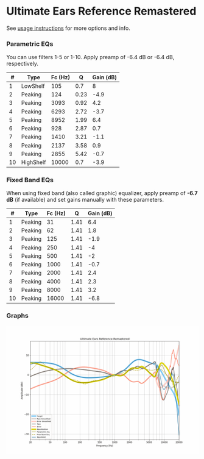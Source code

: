 # Ultimate Ears Reference Remastered
See [usage instructions](https://github.com/jaakkopasanen/AutoEq#usage) for more options and info.

### Parametric EQs
You can use filters 1-5 or 1-10. Apply preamp of -6.4 dB or -6.4 dB, respectively.

|   # | Type      |   Fc (Hz) |    Q |   Gain (dB) |
|-----|-----------|-----------|------|-------------|
|   1 | LowShelf  |       105 | 0.7  |         8   |
|   2 | Peaking   |       124 | 0.23 |        -4.9 |
|   3 | Peaking   |      3093 | 0.92 |         4.2 |
|   4 | Peaking   |      6293 | 2.72 |        -3.7 |
|   5 | Peaking   |      8952 | 1.99 |         6.4 |
|   6 | Peaking   |       928 | 2.87 |         0.7 |
|   7 | Peaking   |      1410 | 3.21 |        -1.1 |
|   8 | Peaking   |      2137 | 3.58 |         0.9 |
|   9 | Peaking   |      2855 | 5.42 |        -0.7 |
|  10 | HighShelf |     10000 | 0.7  |        -3.9 |

### Fixed Band EQs
When using fixed band (also called graphic) equalizer, apply preamp of **-6.7 dB** (if available) and set gains manually with these parameters.

|   # | Type    |   Fc (Hz) |    Q |   Gain (dB) |
|-----|---------|-----------|------|-------------|
|   1 | Peaking |        31 | 1.41 |         6.4 |
|   2 | Peaking |        62 | 1.41 |         1.8 |
|   3 | Peaking |       125 | 1.41 |        -1.9 |
|   4 | Peaking |       250 | 1.41 |        -4   |
|   5 | Peaking |       500 | 1.41 |        -2   |
|   6 | Peaking |      1000 | 1.41 |        -0.7 |
|   7 | Peaking |      2000 | 1.41 |         2.4 |
|   8 | Peaking |      4000 | 1.41 |         2.3 |
|   9 | Peaking |      8000 | 1.41 |         3.2 |
|  10 | Peaking |     16000 | 1.41 |        -6.8 |

### Graphs
![](./Ultimate%20Ears%20Reference%20Remastered.png)
